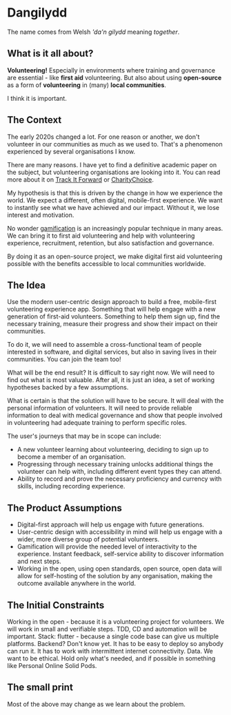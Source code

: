 # Dangilydd

The name comes from Welsh *'da'n gilydd* meaning *together*.

## What is it all about? 

**Volunteering!** Especially in environments where training and governance are essential - like **first aid** volunteering. But also about using **open-source** as a form of **volunteering** in (many) **local communities**. 

I think it is important.

## The Context

The early 2020s changed a lot. For one reason or another, we don't volunteer in our communities as much as we used to. That's a phenomenon experienced by several organisations I know. 

There are many reasons. I have yet to find a definitive academic paper on the subject, but volunteering organisations are looking into it. You can read more about it on [Track It Forward](https://www.trackitforward.com/content/why-adult-volunteers-quit-and-what-you-can-do-prevent-them-quitting) or [CharityChoice](https://www.charitychoice.co.uk/the-fundraiser/how-volunteering-has-changed-in-a-post-pandemic-world).

My hypothesis is that this is driven by the change in how we experience the world. We expect a different, often digital, mobile-first experience. We want to instantly see what we have achieved and our impact. Without it, we lose interest and motivation. 

No wonder [gamification](https://en.wikipedia.org/wiki/Gamification) is an increasingly popular technique in many areas. We can bring it to first aid volunteering and help with volunteering experience, recruitment, retention, but also satisfaction and governance. 

By doing it as an open-source project, we make digital first aid volunteering possible with the benefits accessible to local communities worldwide. 

## The Idea

Use the modern user-centric design approach to build a free, mobile-first volunteering experience app. Something that will help engage with a new generation of first-aid volunteers. Something to help them sign up, find the necessary training, measure their progress and show their impact on their communities. 

To do it, we will need to assemble a cross-functional team of people interested in software, and digital services, but also in saving lives in their communities. You can join the team too!

What will be the end result? It is difficult to say right now. We will need to find out what is most valuable. After all, it is just an idea, a set of working hypotheses backed by a few assumptions. 

What is certain is that the solution will have to be secure. It will deal with the personal information of volunteers. It will need to provide reliable information to deal with medical governance and show that people involved in volunteering had adequate training to perform specific roles. 

The user's journeys that may be in scope can include: 
* A new volunteer learning about volunteering, deciding to sign up to become a member of an organisation. 
* Progressing through necessary training unlocks additional things the volunteer can help with, including different event types they can attend.
* Ability to record and prove the necessary proficiency and currency with skills, including recording experience.

## The Product Assumptions
* Digital-first approach will help us engage with future generations.
* User-centric design with accessibility in mind will help us engage with a wider, more diverse group of potential volunteers.
* Gamification will provide the needed level of interactivity to the experience. Instant feedback, self-service ability to discover information and next steps. 
* Working in the open, using open standards, open source, open data will allow for self-hosting of the solution by any organisation, making the outcome available anywhere in the world. 

## The Initial Constraints

Working in the open - because it is a volunteering project for volunteers. 
We will work in small and verifiable steps. TDD, CD and automation will be important.
Stack: flutter - because a single code base can give us multiple platforms. Backend? Don't know yet.
It has to be easy to deploy so anybody can run it.
It has to work with intermittent internet connectivity.
Data. We want to be ethical. Hold only what's needed, and if possible in something like Personal Online Solid Pods. 

## The small print
Most of the above may change as we learn about the problem.
